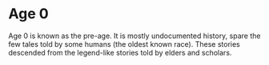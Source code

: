 # Age 0

Age 0 is known as the pre-age. It is mostly undocumented history, spare the few tales told by some humans (the oldest known race). These stories descended from the legend-like stories told by elders and scholars.
